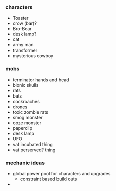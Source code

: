 
### characters

* Toaster
* crow (bar)?
* Bro-Bear
* desk lamp?
* cat
* army man
* transformer
* mysterious cowboy

### mobs

* terminator hands and head
* bionic skulls
* rats
* bats
* cockroaches
* drones
* toxic zombie rats
* smog monster
* ooze monster
* paperclip
* desk lamp
* UFO
* vat incubated thing
* vat perserved? thing

### mechanic ideas

* global power pool for characters and upgrades
	* constraint based build outs
*

